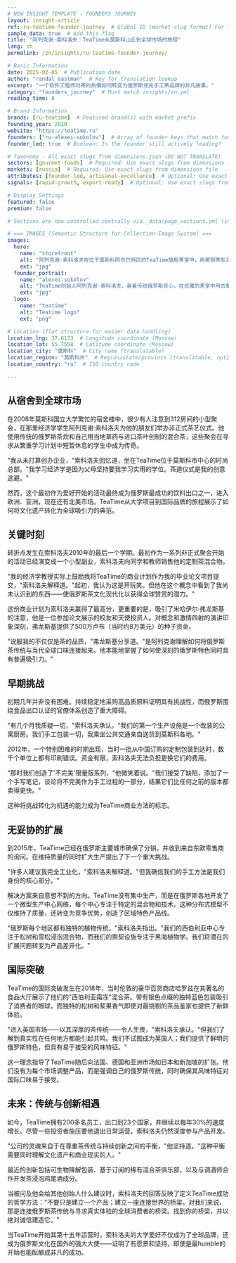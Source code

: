 ```yaml
---
# NEW INSIGHT TEMPLATE - FOUNDERS JOURNEY
layout: insight-article
ref: ru-teatime-founder-journey  # Global ID (market-slug format) For language switcher
sample_data: true  # Add this flag
title: "阿列克谢·索科洛夫：TeaTime从莫斯科山丘到全球市场的旅程"
lang: zh
permalink: /zh/insights/ru-teatime-founder-journey/

# Basic Information
date: 2025-02-05  # Publication date
author: "randal_eastman"  # Key for translation lookup
excerpt: "一个软件工程师对茶的热情如何转变为俄罗斯领先手工茶品牌的非凡故事。"
category: "founders_journey"  # Must match insights/en.yml
reading_time: 8

# Brand Information
brands: [ru-teatime]  # Featured brand(s) with market prefix
founding_year: 2010
website: "https://teatime.ru"
founders: ["ru-alexei-sokolov"]  # Array of founder keys that match founder_names.json entries
founder_led: true  # Boolean: Is the founder still actively leading?

# Taxonomy - All exact slugs from dimensions.json (DO NOT TRANSLATE)
sectors: [gourmet-foods]  # Required: Use exact slugs from dimensions file
markets: [russia]  # Required: Use exact slugs from dimensions file
attributes: [founder-led, artisanal-excellence]  # Optional: Use exact slugs from dimensions file
signals: [rapid-growth, export-ready]  # Optional: Use exact slugs from dimensions file

# Display Settings
featured: false
premium: false

# Sections are now controlled centrally via _data/page_sections.yml (insight-article)

# === IMAGES (Semantic Structure for Collection-Image System) ===
images:
  hero:
    name: "storefront"
    alt: "阿列克谢·索科洛夫在位于莫斯科阿尔巴特区的TeaTime旗舰茶室中，用黄铜茶炙演示传统俄罗斯茶道"
    ext: "jpg"
  founder_portrait:
    name: "alexei-sokolov"
    alt: "TeaTime创始人阿列克谢·索科洛夫，身着传统俄罗斯背心，在优雅的茶室中用古董茶炙准备茶道"
    ext: "jpg"
  logo:
    name: "teatime"
    alt: "Teatime logo"
    ext: "png"

# Location (flat structure for easier data handling)
location_lng: 37.6173  # Longitude coordinate (Moscow)
location_lat: 55.7558  # Latitude coordinate (Moscow)
location_city: "莫斯科"  # City name (translatable)
location_region: "莫斯科州"  # Region/state/province (translatable, optional)
location_country: "ru"  # ISO country code

---
```


## 从宿舍到全球市场

在2008年莫斯科国立大学繁忙的宿舍楼中，很少有人注意到312房间的小型聚会，在那里经济学学生阿列克谢·索科洛夫为他的朋友们举办非正式茶艺仪式。他使用传统的俄罗斯茶炊和自己用当地草药与进口茶叶创制的混合茶，这些聚会在寻求从繁重学习计划中短暂休息的学生中成为传奇。

"我从未打算创办企业，"索科洛夫回忆道，坐在TeaTime位于莫斯科市中心的时尚总部。"我学习经济学是因为父母坚持要我学习实用的学位。茶道仪式是我的创意逃避。"

然而，这个最初作为爱好开始的活动最终成为俄罗斯最成功的饮料出口之一，进入欧洲、亚洲，现在还有北美市场。TeaTime从大学项目到国际品牌的旅程展示了如何将文化遗产转化为全球吸引力的典范。

## 关键时刻

转折点发生在索科洛夫2010年的最后一个学期。最初作为一系列非正式聚会开始的活动已经演变成一个小型副业，索科洛夫向同学和教师销售他的定制茶混合物。

"我的经济学教授实际上鼓励我将TeaTime的商业计划作为我的毕业论文项目提交，"索科洛夫解释道。"起初，我认为这是开玩笑。但他在这个概念中看到了我尚未认识到的东西——使俄罗斯茶文化现代化以获得全球赞赏的潜力。"

这份商业计划为索科洛夫赢得了最高分，更重要的是，吸引了米哈伊尔·弗龙斯基的注意，他是一位参加论文展示的校友和天使投资人。对概念和激情四射的演讲印象深刻，弗龙斯基提供了500万卢布（当时约8万美元）的种子资金。

"说服我的不仅仅是茶的品质，"弗龙斯基分享道。"是阿列克谢理解如何将俄罗斯茶传统与当代全球口味连接起来。他本能地掌握了如何使深刻的俄罗斯特色同时具有普遍吸引力。"

## 早期挑战

初期几年并非没有困难。持续稳定地采购高品质原料证明具有挑战性，而俄罗斯围绕食品出口认证的官僚体系创造了重大障碍。

"有几个月我质疑一切，"索科洛夫承认。"我们的第一个生产设施是一个改装的公寓厨房。我们手工包装一切，我乘坐公共交通亲自送货到莫斯科各地。"

2012年，一个特别困难的时期出现，当时一批从中国订购的定制包装到达时，数千个单位上都有印刷错误。资金有限，索科洛夫无法负担更换它们的费用。

"那时我们创造了'不完美'限量版系列，"他微笑着说。"我们接受了缺陷，添加了一个手写笔记，谈论将不完美作为手工过程的一部分，结果它们比任何之前的版本都卖得更快。"

这种将挑战转化为机遇的能力成为TeaTime商业方法的标志。

## 无妥协的扩展

到2015年，TeaTime已经在俄罗斯主要城市确保了分销，并收到来自东欧零售商的询问。在维持质量的同时扩大生产提出了下一个重大挑战。

"许多人建议我完全工业化，"索科洛夫解释道。"但我确信我们的手工方法是我们身份的核心部分。"

解决方案来自意想不到的方向。TeaTime没有集中生产，而是在俄罗斯各地开发了一个微型生产中心网络，每个中心专注于特定的混合物和技术。这种分布式模型不仅维持了质量，还转变为竞争优势，创造了区域特色产品线。

"俄罗斯每个地区都有独特的植物传统，"索科洛夫指出。"我们的西伯利亚中心专注于松树和雪松浸泡混合物，而我们的索契设施专注于黑海植物学。我们将潜在的扩展问题转变为产品差异化。"

## 国际突破

TeaTime的国际突破发生在2018年，当时伦敦的豪华百货商店哈罗兹在其著名的食品大厅展示了他们的"西伯利亚霜冻"混合茶。带有银色点缀的独特蓝色包装吸引了消费者的眼球，而独特的松树和浆果香气即使对最挑剔的茶品鉴家也提供了新鲜体验。

"进入英国市场——以其深厚的茶传统——令人生畏，"索科洛夫承认。"但我们了解到真实性在任何地方都能引起共鸣。我们不试图成为英国人；我们提供了鲜明的俄罗斯特色，但具有易于接受的风味特征。"

这一理念指导了TeaTime随后向法国、德国和亚洲市场如日本和新加坡的扩张。他们没有为每个市场调整产品，而是强调自己的俄罗斯传统，同时确保其风味特征对国际口味易于接受。

## 未来：传统与创新相遇

如今，TeaTime拥有200多名员工，出口到23个国家，并继续以每年30%的速度增长。尽管一些投资者施压要他退出日常运营，索科洛夫仍然深度参与产品开发。

"公司的灵魂来自于在尊重茶传统与持续创新之间的平衡，"他坚持道。"这种平衡需要同时理解文化遗产和商业现实的人。"

最近的创新包括可生物降解包装、基于订阅的稀有混合茶俱乐部，以及与调酒师合作开发茶浸泡鸡尾酒成分。

当被问及他会给其他创始人什么建议时，索科洛夫的回答反映了定义TeaTime成功的哲学方法："不要只是建立一个产品；建立一座连接世界的桥梁。对我们来说，那是连接俄罗斯茶传统与寻求真实体验的全球消费者的桥梁。找到你的桥梁，并以绝对诚信建造它。"

当TeaTime开始其第十五年运营时，索科洛夫的大学爱好不仅成为了全球品牌，还成为俄罗斯文化在国外的强大大使——证明了有愿景和坚持，即使是最humble的开始也能酝酿成非凡的成功。
